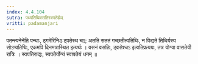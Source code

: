 ```yaml
---
index: 4.4.104
sutra: पथ्यतिथिवसतिस्वपतेर्ढञ्
vritti: padamanjari
---
```


 पतन्त्यनेनेति पन्थाः, ठ्गमेरिनिःऽ ठ्पतेस्थ चऽ; अतति सततं गच्छतीत्यतिथिः, न विद्यते तिथिर्यस्य सोऽप्यतिथिः, एकमपि दिनमत्रास्थित इत्यर्थः । वसनं वसतिः, ठ्वसेश्चऽ इत्यतिप्रत्ययः, तत्र योग्या वासतेयी रात्रिः । स्वपतिराद्यः, स्वपतेर्योग्यं स्वापतेयं धनम् ॥